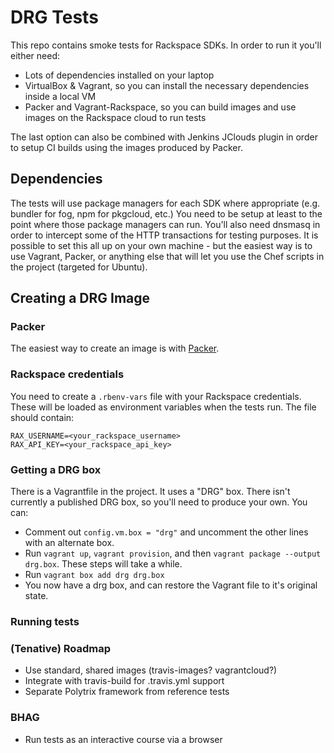 # DRG Tests #

This repo contains smoke tests for Rackspace SDKs.  In order to run it you'll either need:
  - Lots of dependencies installed on your laptop
  - VirtualBox & Vagrant, so you can install the necessary dependencies inside a local VM
  - Packer and Vagrant-Rackspace, so you can build images and use images on the Rackspace cloud to run tests

The last option can also be combined with Jenkins JClouds plugin in order to setup CI builds using the images produced by Packer.

## Dependencies

The tests will use package managers for each SDK where appropriate (e.g. bundler for fog, npm for pkgcloud, etc.)  You need to be setup at least to the point where those package managers can run.  You'll also need dnsmasq in order to intercept some of the HTTP transactions for testing purposes.  It is possible to set this all up on your own machine - but the easiest way is to use Vagrant, Packer, or anything else that will let you use the Chef scripts in the project (targeted for Ubuntu).

## Creating a DRG Image

### Packer

The easiest way to create an image is with [Packer](http://www.packer.io).

### Rackspace credentials

You need to create a `.rbenv-vars` file with your Rackspace credentials.  These will be loaded as environment variables when the tests run.  The file should contain:

```
RAX_USERNAME=<your_rackspace_username>
RAX_API_KEY=<your_rackspace_api_key>
```

### Getting a DRG box

There is a Vagrantfile in the project.  It uses a "DRG" box.  There isn't currently a published DRG box, so you'll need to produce your own.  You can:

* Comment out `config.vm.box = "drg"` and uncomment the other lines with an alternate box.
* Run `vagrant up`, `vagrant provision`, and then `vagrant package --output drg.box`.  These steps will take a while.
* Run `vagrant box add drg drg.box`
* You now have a drg box, and can restore the Vagrant file to it's original state.

### Running tests



### (Tenative) Roadmap
* Use standard, shared images (travis-images? vagrantcloud?)
* Integrate with travis-build for .travis.yml support
* Separate Polytrix framework from reference tests

### BHAG
* Run tests as an interactive course via a browser